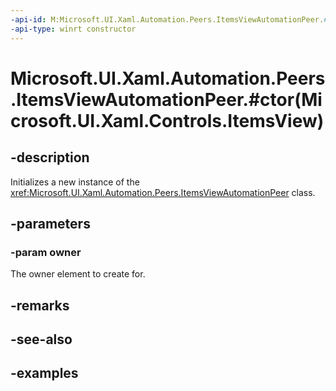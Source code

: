 ```yaml
---
-api-id: M:Microsoft.UI.Xaml.Automation.Peers.ItemsViewAutomationPeer.#ctor(Microsoft.UI.Xaml.Controls.ItemsView)
-api-type: winrt constructor
---
```


# Microsoft.UI.Xaml.Automation.Peers.ItemsViewAutomationPeer.#ctor(Microsoft.UI.Xaml.Controls.ItemsView)

<!--
public ItemsViewAutomationPeer (Microsoft.UI.Xaml.Controls.ItemsView owner);
-->

## -description

Initializes a new instance of the <xref:Microsoft.UI.Xaml.Automation.Peers.ItemsViewAutomationPeer> class.

## -parameters

### -param owner

The owner element to create for.

## -remarks

## -see-also

## -examples
